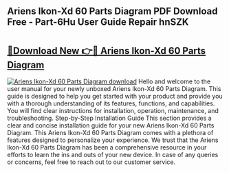## Ariens Ikon-Xd 60 Parts Diagram PDF Download Free - Part-6Hu User Guide Repair hnSZK

# <h2><a href="http://dfr5zp.blite.top/?on=Ariens+Ikon-Xd+60+Parts+Diagram">🔗Download New 👉🔴 Ariens Ikon-Xd 60 Parts Diagram</a></h2>

[![Ariens Ikon-Xd 60 Parts Diagram download](https://i.imgur.com/lujVjoI.png)](http://dfr5zp.blite.top/?on=Ariens+Ikon-Xd+60+Parts+Diagram)
Hello and welcome to the user manual for your newly unboxed Ariens Ikon-Xd 60 Parts Diagram. This guide is designed to help you get started with your product and provide you with a thorough understanding of its features, functions, and capabilities. You will find clear instructions for installation, operation, maintenance, and troubleshooting. Step-by-Step Installation Guide This section provides a clear and concise installation guide for your new Ariens Ikon-Xd 60 Parts Diagram. This Ariens Ikon-Xd 60 Parts Diagram comes with a plethora of features designed to personalize your experience. We trust that the Ariens Ikon-Xd 60 Parts Diagram has been a comprehensive resource in your efforts to learn the ins and outs of your new device. In case of any queries or concerns, feel free to reach out to our customer service.
